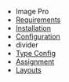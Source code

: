 - Image Pro
- [Requirements](ImagePro/requirements.md)
- [Installation](ImagePro/installation.md)
- [Configuration](ImagePro/configuration.md) 
- divider
- [Type Config](ImagePro/type_config.md)
- [Assignment](ImagePro/assignment.md)
- [Layouts](ImagePro/layouts.md)